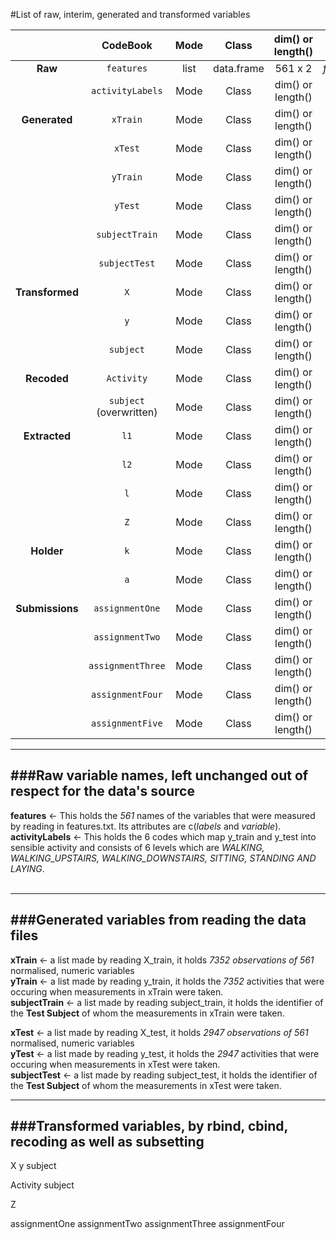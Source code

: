 #List of raw, interim, generated and transformed variables<br>

|               |   CodeBook             |  Mode  |  Class       |  dim() or length()  |  Source         |  Remarks  |
|:-------------:|:---------------------: |:------:|:------------:|:-------------------:|:---------------:|-----------|
|**Raw**        |`features`              |  list  |  data.frame  |  561 x 2            | *features.txt*  |  Remarks  |
|               |`activityLabels`        |  Mode  |  Class  |  dim() or length()  |  Source  |  Remarks  |
|**Generated**  |`xTrain`                |  Mode  |  Class  |  dim() or length()  |  Source  |  Remarks  |
|               |`xTest`                 |  Mode  |  Class  |  dim() or length()  |  Source  |  Remarks  |
|               |`yTrain`                |  Mode  |  Class  |  dim() or length()  |  Source  |  Remarks  |
|               |`yTest`                 |  Mode  |  Class  |  dim() or length()  |  Source  |  Remarks  | 
|               |`subjectTrain`          |  Mode  |  Class  |  dim() or length()  |  Source  |  Remarks  |
|               |`subjectTest`           |  Mode  |  Class  |  dim() or length()  |  Source  |  Remarks  |
|**Transformed**|`X`                     |  Mode  |  Class  |  dim() or length()  |  Source  |  Remarks  |
|               |`y`                     |  Mode  |  Class  |  dim() or length()  |  Source  |  Remarks  |
|               |`subject`               |  Mode  |  Class  |  dim() or length()  |  Source  |  Remarks  |
|**Recoded**    |`Activity`              |  Mode  |  Class  |  dim() or length()  |  Source  |  Remarks  |
|               |`subject` (overwritten) |  Mode  |  Class  |  dim() or length()  |  Source  |  Remarks  |
|**Extracted**  |`l1`                    |  Mode  |  Class  |  dim() or length()  |  Source  |  Remarks  |
|               |`l2`                    |  Mode  |  Class  |  dim() or length()  |  Source  |  Remarks  |
|               |`l`                     |  Mode  |  Class  |  dim() or length()  |  Source  |  Remarks  |
|               |`Z`                     |  Mode  |  Class  |  dim() or length()  |  Source  |  Remarks  |
|**Holder**     |`k`                     |  Mode  |  Class  |  dim() or length()  |  Source  |  Remarks  |
|               |`a`                     |  Mode  |  Class  |  dim() or length()  |  Source  |  Remarks  |
|**Submissions**|`assignmentOne`         |  Mode  |  Class  |  dim() or length()  |  Source  |  Remarks  |
|               |`assignmentTwo`         |  Mode  |  Class  |  dim() or length()  |  Source  |  Remarks  |
|               |`assignmentThree`       |  Mode  |  Class  |  dim() or length()  |  Source  |  Remarks  |
|               |`assignmentFour`        |  Mode  |  Class  |  dim() or length()  |  Source  |  Remarks  |
|               |`assignmentFive`        |  Mode  |  Class  |  dim() or length()  |  Source  |  Remarks  |




---
###Raw variable names, left unchanged out of respect for the data's source
---
**features** <- This holds the *561* names of the variables that were measured by reading in features.txt. Its attributes are c(*labels* and *variable*).<br>
**activityLabels** <- This holds the 6 codes which map y_train and y_test into sensible activity and consists of 6 levels which are *WALKING, WALKING_UPSTAIRS, WALKING_DOWNSTAIRS, SITTING, STANDING AND LAYING*.<br><br>

---
###Generated variables from reading the data files
---
**xTrain** <- a list made by reading X_train, it holds *7352 observations of 561* normalised, numeric variables<br>
**yTrain** <- a list made by reading y_train, it holds the *7352* activities that were occuring when measurements in xTrain were taken.<br>
**subjectTrain** <- a list made by reading subject_train, it holds the identifier of the **Test Subject** of whom the measurements in xTrain were taken.<br>

**xTest** <- a list made by reading X_test, it holds *2947 observations of 561* normalised, numeric variables<br>
**yTest** <- a list made by reading y_test, it holds the *2947* activities that were occuring when measurements in xTest were taken.<br>
**subjectTest** <- a list made by reading subject_test, it holds the identifier of the **Test Subject** of whom the measurements in xTest were taken.<br>

---
###Transformed variables, by rbind, cbind, recoding as well as subsetting
---
X
y
subject

Activity
subject

Z

assignmentOne
assignmentTwo
assignmentThree
assignmentFour
